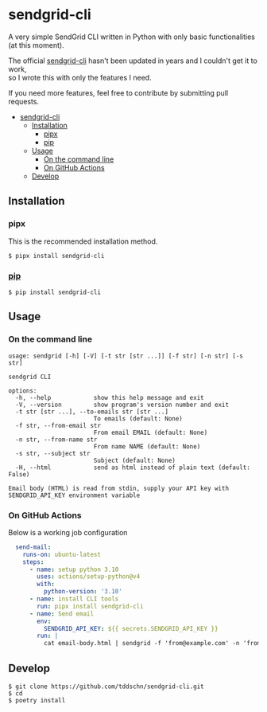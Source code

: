 # sendgrid-cli

A very simple SendGrid CLI written in Python with only basic functionalities (at this moment).

The official [sendgrid-cli](https://github.com/sendgrid/sendgrid-cli) hasn't been updated in years and I couldn't get it to work,  
so I wrote this with only the features I need.

If you need more features, feel free to contribute by submitting pull requests.

- [sendgrid-cli](#sendgrid-cli)
  - [Installation](#installation)
    - [pipx](#pipx)
    - [pip](#pip)
  - [Usage](#usage)
    - [On the command line](#on-the-command-line)
    - [On GitHub Actions](#on-github-actions)
  - [Develop](#develop)


## Installation

### pipx

This is the recommended installation method.

```
$ pipx install sendgrid-cli
```

### [pip](https://pypi.org/project/sendgrid-cli/)

```
$ pip install sendgrid-cli
```

## Usage

### On the command line

```
usage: sendgrid [-h] [-V] [-t str [str ...]] [-f str] [-n str] [-s str]

sendgrid CLI

options:
  -h, --help            show this help message and exit
  -V, --version         show program's version number and exit
  -t str [str ...], --to-emails str [str ...]
                        To emails (default: None)
  -f str, --from-email str
                        From email EMAIL (default: None)
  -n str, --from-name str
                        From name NAME (default: None)
  -s str, --subject str
                        Subject (default: None)
  -H, --html            send as html instead of plain text (default: False)

Email body (HTML) is read from stdin, supply your API key with SENDGRID_API_KEY environment variable

```

### On GitHub Actions

Below is a working job configuration

```yaml
  send-mail:
    runs-on: ubuntu-latest
    steps:
      - name: setup python 3.10
        uses: actions/setup-python@v4
        with:
          python-version: '3.10'
      - name: install CLI tools
        run: pipx install sendgrid-cli
      - name: Send email
        env:
          SENDGRID_API_KEY: ${{ secrets.SENDGRID_API_KEY }}
        run: |
          cat email-body.html | sendgrid -f 'from@example.com' -n 'from-name' -t 'to@example.com' -s 'sendgrid-cli test'
```

## Develop

```
$ git clone https://github.com/tddschn/sendgrid-cli.git
$ cd 
$ poetry install
```